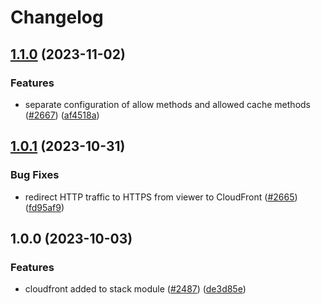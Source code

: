 # Changelog

## [1.1.0](https://github.com/chanzuckerberg/happy/compare/happy-cloudfront-v1.0.1...happy-cloudfront-v1.1.0) (2023-11-02)


### Features

* separate configuration of allow methods and allowed cache methods ([#2667](https://github.com/chanzuckerberg/happy/issues/2667)) ([af4518a](https://github.com/chanzuckerberg/happy/commit/af4518ac1cc90096294b2bb1c629e62db2f6b700))

## [1.0.1](https://github.com/chanzuckerberg/happy/compare/happy-cloudfront-v1.0.0...happy-cloudfront-v1.0.1) (2023-10-31)


### Bug Fixes

* redirect HTTP traffic to HTTPS from viewer to CloudFront ([#2665](https://github.com/chanzuckerberg/happy/issues/2665)) ([fd95af9](https://github.com/chanzuckerberg/happy/commit/fd95af94e710d05becd2a769f6afe5c3be2ee532))

## 1.0.0 (2023-10-03)


### Features

* cloudfront added to stack module ([#2487](https://github.com/chanzuckerberg/happy/issues/2487)) ([de3d85e](https://github.com/chanzuckerberg/happy/commit/de3d85e63e5978bc349b86d93270aebe464da866))
